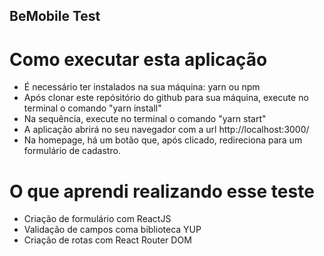 ## BeMobile Test

# Como executar esta aplicação
- É necessário ter instalados na sua máquina: yarn ou npm
- Após clonar este repósitório do github para sua máquina, execute no terminal o comando "yarn install"
- Na sequência, execute no terminal o comando "yarn start"
- A aplicação abrirá no seu navegador com a url http://localhost:3000/
- Na homepage, há um botão que, após clicado, redireciona para um formulário de cadastro.

# O que aprendi realizando esse teste
- Criação de formulário com ReactJS
- Validação de campos coma  biblioteca YUP
- Criação de rotas com React Router DOM
